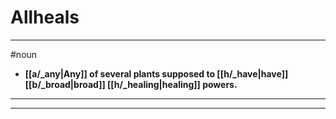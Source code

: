 # Allheals
---
#noun
- **[[a/_any|Any]] of several plants supposed to [[h/_have|have]] [[b/_broad|broad]] [[h/_healing|healing]] powers.**
---
---
